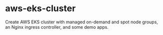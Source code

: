 # aws-eks-cluster
Create AWS EKS cluster with managed on-demand and spot node groups, an Nginx ingress controller, and some demo apps.
